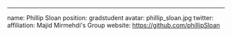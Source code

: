 ---
name: Phillip Sloan
position: gradstudent
avatar: phillip_sloan.jpg
twitter:
affiliation: Majid Mirmehdi's Group
website: https://github.com/phillipSloan
